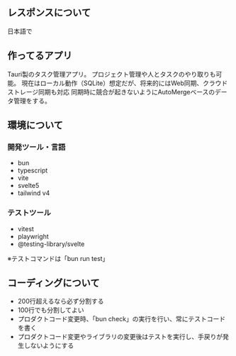 ## レスポンスについて

日本語で

## 作ってるアプリ

Tauri製のタスク管理アプリ。
プロジェクト管理や人とタスクのやり取りも可能。
現在はローカル動作（SQLite）想定だが、将来的にはWeb同期、クラウドストレージ同期も対応
同期時に競合が起きないようにAutoMergeベースのデータ管理をする。


## 環境について

### 開発ツール・言語
- bun
- typescript
- vite
- svelte5
- tailwind v4

### テストツール
- vitest
- playwright
- @testing-library/svelte

※テストコマンドは「bun run test」

## コーディングについて

- 200行超えるなら必ず分割する
- 100行でも分割してよい
- プロダクトコード変更時、「bun check」の実行を行い、常にテストコードを書く
- プロダクトコード変更やライブラリの変更後はテストを実行し、手戻りが発生しないようにする
